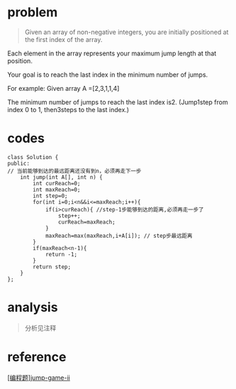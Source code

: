 # problem
>Given an array of non-negative integers, you are initially positioned at the first index of the array.

Each element in the array represents your maximum jump length at that position.

Your goal is to reach the last index in the minimum number of jumps.

For example:
Given array A =[2,3,1,1,4]

The minimum number of jumps to reach the last index is2. (Jump1step from index 0 to 1, then3steps to the last index.)

# codes
```
class Solution {
public:
// 当前能够到达的最远距离还没有到n，必须再走下一步
    int jump(int A[], int n) {
        int curReach=0;
        int maxReach=0;
        int step=0;
        for(int i=0;i<n&&i<=maxReach;i++){
            if(i>curReach){ //step-1步能够到达的距离,必须再走一步了
                step++;
                curReach=maxReach;
            }
            maxReach=max(maxReach,i+A[i]); // step步最远距离
        }
        if(maxReach<n-1){
            return -1;
        }
        return step;
    }
};

```

# analysis
>分析见注释


# reference
[[编程题]jump-game-ii][1]

[1]: https://www.nowcoder.com/questionTerminal/7250845fb3b946a5a778565adba9d993